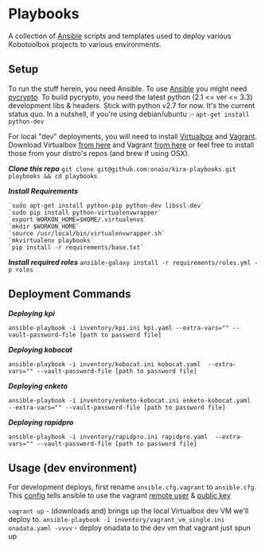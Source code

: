 # Playbooks
A collection of [Ansible][1] scripts and templates used to deploy various Kobotoolbox
projects to various environments.


## Setup
To run the stuff herein, you need Ansible. To use [Ansible][1] you might need [pycrypto][5].
To build pycrypto, you need the latest python (2.1 <= ver <= 3.3) development libs & headers.
Stick with python v2.7 for now. It's the current status quo.
In a nutshell, if you're using debian/ubuntu :- `apt-get install python-dev`

For local "dev" deployments, you will need to install [Virtualbox][3] and [Vagrant][2].
Download Virtualbox [from here][4] and Vagrant [from here][6]
or feel free to install those from your distro's repos (and brew if using OSX).


***Clone this repo***
`git clone git@github.com:onaio/kira-playbooks.git playbooks && cd playbooks`

***Install Requirements***

    `sudo apt-get install python-pip python-dev libssl-dev`
    `sudo pip install python-virtualenvwrapper`
    `export WORKON_HOME=$HOME/.virtualenvs`
    `mkdir $WORKON_HOME`
    `source /usr/local/bin/virtualenvwrapper.sh`
    `mkvirtualenv playbooks`
    `pip install -r requirements/base.txt`

***Install required roles***
`ansible-galaxy install -r requirements/roles.yml -p roles`

##  Deployment Commands

***Deploying kpi***

`ansible-playbook -i inventory/kpi.ini kpi.yaml --extra-vars="" --vault-password-file [path to password file]`

***Deploying kobocat***

`ansible-playbook -i inventory/kobocat.ini kobocat.yaml  --extra-vars="" --vault-password-file [path to password file]`

***Deploying enketo***

`ansible-playbook -i inventory/enketo-kobocat.ini enketo-kobocat.yaml  --extra-vars="" --vault-password-file [path to password file]`

***Deploying rapidpro***

`ansible-playbook -i inventory/rapidpro.ini rapidpro.yaml  --extra-vars="" --vault-password-file [path to password file]`


## Usage (dev environment)
For development deploys, first rename `ansible.cfg.vagrant` to `ansible.cfg`.
This [config][8] tells ansible to use the vagrant [remote user][9] & [public key][7]

`vagrant up` - (downloads and) brings up the local Virtualbox dev VM we'll deploy to.
`ansible-playbook -i inventory/vagrant_vm_single.ini onadata.yaml -vvvv` -
deploy onadata to the dev vm that vagrant just spun up

[1]: http://www.ansible.com
[2]: https://www.vagrantup.com
[3]: https://www.virtualbox.org
[4]: https://www.virtualbox.org/wiki/Downloads
[5]: https://pypi.python.org/pypi/pycrypto
[6]: https://www.vagrantup.com/downloads.html
[7]: https://github.com/mitchellh/vagrant/tree/master/keys
[8]: http://docs.ansible.com/intro_configuration.html
[9]: http://docs.ansible.com/playbooks_intro.html#hosts-and-users
